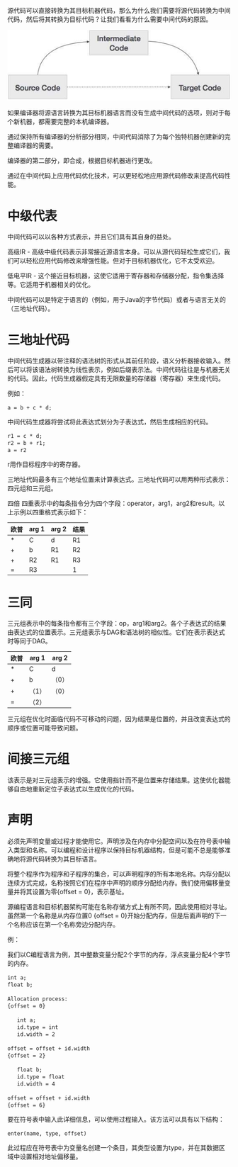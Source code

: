 源代码可以直接转换为其目标机器代码，那么为什么我们需要将源代码转换为中间代码，然后将其转换为目标代码？让我们看看为什么需要中间代码的原因。

![](./images/intermediate_code.jpg)

如果编译器将源语言转换为其目标机器语言而没有生成中间代码的选项，则对于每个新机器，都需要完整的本机编译器。

通过保持所有编译器的分析部分相同，中间代码消除了为每个独特机器创建新的完整编译器的需要。

编译器的第二部分，即合成，根据目标机器进行更改。

通过在中间代码上应用代码优化技术，可以更轻松地应用源代码修改来提高代码性能。

# 中级代表
中间代码可以以各种方式表示，并且它们具有其自身的益处。

高级IR - 高级中级代码表示非常接近源语言本身。可以从源代码轻松生成它们，我们可以轻松应用代码修改来增强性能。但对于目标机器优化，它不太受欢迎。

低电平IR - 这个接近目标机器，这使它适用于寄存器和存储器分配，指令集选择等。它适用于机器相关的优化。

中间代码可以是特定于语言的（例如，用于Java的字节代码）或者与语言无关的（三地址代码）。

# 三地址代码
中间代码生成器以带注释的语法树的形式从其前任阶段，语义分析器接收输入。然后可以将该语法树转换为线性表示，例如后缀表示法。中间代码往往是与机器无关的代码。因此，代码生成器假定具有无限数量的存储器（寄存器）来生成代码。

例如：

```
a = b + c * d;

```

中间代码生成器将尝试将此表达式划分为子表达式，然后生成相应的代码。

```
r1 = c * d;
r2 = b + r1;
a = r2
```

r用作目标程序中的寄存器。

三地址代码最多有三个地址位置来计算表达式。三地址代码可以用两种形式表示：四元组和三元组。

四倍
四重表示中的每条指令分为四个字段：operator，arg1，arg2和result。以上示例以四重格式表示如下：

欧普|	arg 1	|arg 2|	结果
-----|----------|-----|----
*|	C	|d	|R1
+|	b	|R1	|R2
+|	R2|	R1	|R3
=|	R3|		|1

# 三同
三元组表示中的每条指令都有三个字段：op，arg1和arg2。各个子表达式的结果由表达式的位置表示。三元组表示与DAG和语法树的相似性。它们在表示表达式时等同于DAG。

欧普|	arg 1|	arg 2
----|--------|------
*|	C|	d
+|	b|	（0）
+|	（1）|	（0）
=|	（2）|	
三元组在优化时面临代码不可移动的问题，因为结果是位置的，并且改变表达式的顺序或位置可能导致问题。

# 间接三元组
该表示是对三元组表示的增强。它使用指针而不是位置来存储结果。这使优化器能够自由地重新定位子表达式以生成优化的代码。

# 声明
必须先声明变量或过程才能使用它。声明涉及在内存中分配空间以及在符号表中输入类型和名称。可以编程和设计程序以保持目标机器结构，但是可能不总是能够准确地将源代码转换为其目标语言。

将整个程序作为程序和子程序的集合，可以声明程序的所有本地名称。内存分配以连续方式完成，名称按照它们在程序中声明的顺序分配给内存。我们使用偏移量变量并将其设置为零{offset = 0}，表示基址。

源编程语言和目标机器架构可能在名称存储方式上有所不同，因此使用相对寻址。虽然第一个名称是从内存位置0 {offset = 0}开始分配内存，但是后面声明的下一个名称应该在第一个名称旁边分配内存。

例：

我们以C编程语言为例，其中整数变量分配2个字节的内存，浮点变量分配4个字节的内存。
```
int a;
float b;

Allocation process:
{offset = 0}

   int a;
   id.type = int
   id.width = 2

offset = offset + id.width 
{offset = 2}

   float b;
   id.type = float
   id.width = 4
   
offset = offset + id.width 
{offset = 6}
```
要在符号表中输入此详细信息，可以使用过程输入。该方法可以具有以下结构：
```
enter(name, type, offset)
```
此过程应在符号表中为变量名创建一个条目，其类型设置为type，并在其数据区域中设置相对地址偏移量。